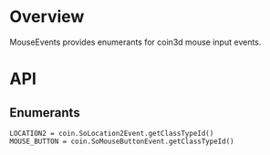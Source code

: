 # Overview

MouseEvents provides enumerants for coin3d mouse input events.

# API

## Enumerants

    LOCATION2 = coin.SoLocation2Event.getClassTypeId()
    MOUSE_BUTTON = coin.SoMouseButtonEvent.getClassTypeId()